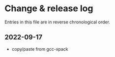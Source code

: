 # Change & release log

Entries in this file are in reverse chronological order.

## 2022-09-17

* copy/paste from gcc-xpack
